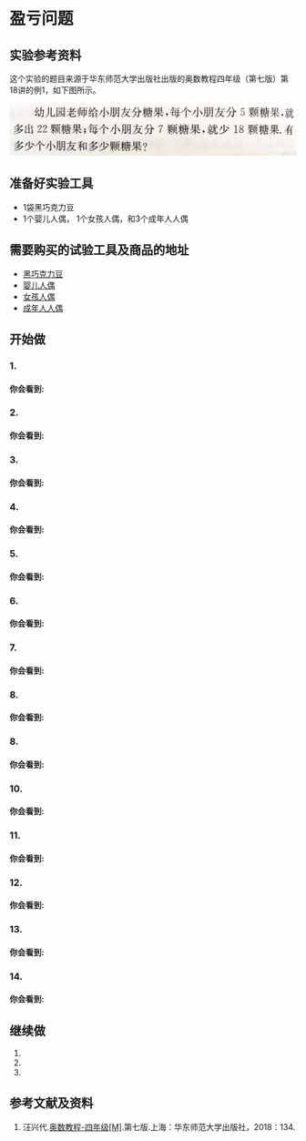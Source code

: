 # 盈亏问题

## 实验参考资料

这个实验的题目来源于华东师范大学出版社出版的奥数教程四年级（第七版）第18讲的例1，如下图所示。

![](/images/四年级/盈亏问题/盈亏问题-奥数教程4年级-p134.jpg)

## 准备好实验工具
- 1袋黑巧克力豆
- 1个婴儿人偶， 1个女孩人偶，和3个成年人人偶

## 需要购买的试验工具及商品的地址

- [黑巧克力豆](https://chaoshi.detail.tmall.com/item.htm?spm=a230r.1.14.15.6b85105dRlHytX&id=522582574509&ns=1&abbucket=9)
- [婴儿人偶](https://item.taobao.com/item.htm?spm=a1z0d.6639537.1997196601.55.7a497484xfOZhu&id=547382002201)
- [女孩人偶](https://item.taobao.com/item.htm?spm=a1z0d.6639537.1997196601.44.7a497484xfOZhu&id=586300727128)
- [成年人人偶](https://detail.tmall.com/item.htm?spm=a1z0d.6639537.1997196601.4.7a497484xfOZhu&id=566364308100)
 
## 开始做

### 1. 


#### 你会看到: 


### 2. 


#### 你会看到: 


### 3. 


#### 你会看到: 


### 4. 


#### 你会看到: 


### 5. 


#### 你会看到: 


### 6. 


#### 你会看到: 


### 7. 


#### 你会看到: 


### 8. 


#### 你会看到: 


### 8. 


#### 你会看到: 


### 10. 


#### 你会看到: 


### 11. 


#### 你会看到: 


### 12. 


#### 你会看到: 


### 13. 


#### 你会看到: 


### 14. 


#### 你会看到: 


## 继续做

1. 

2. 

3. 

## 参考文献及资料

1. 汪兴代.[奥数教程-四年级[M]](https://detail.tmall.com/item.htm?id=39617102182&spm=a1z09.2.0.0.14b52e8dIjDpBL&_u=tc6ncud215a).第七版.上海：华东师范大学出版社，2018：134.